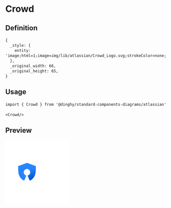 # Crowd

## Definition

```
{
  _style: { 
    entity: 'image;html=1;image=img/lib/atlassian/Crowd_Logo.svg;strokeColor=none;',
  },
  _original_width: 66,
  _original_height: 65,
}
```

## Usage

```
import { Crowd } from '@dinghy/standard-components-diagrams/atlassian'

<Crowd/>
```

## Preview

<img src="./crowd.png" width="200"/>
